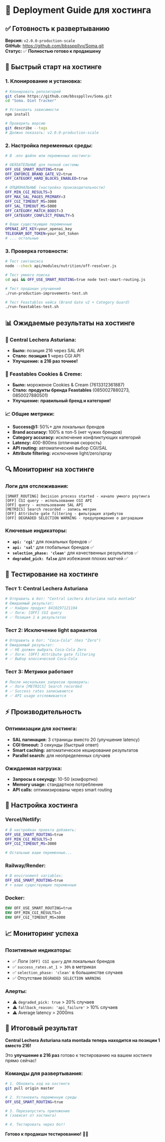 # 🚀 Deployment Guide для хостинга

## ✅ **Готовность к развертыванию**

**Версия:** `v2.0.0-production-scale`  
**GitHub:** https://github.com/bbssppllvv/Soma.git  
**Статус:** ✅ **Полностью готово к продакшену**

## 🎯 **Быстрый старт на хостинге**

### 1. **Клонирование и установка:**
```bash
# Клонировать репозиторий
git clone https://github.com/bbssppllvv/Soma.git
cd "Soma. Diet Tracker"

# Установить зависимости
npm install

# Проверить версию
git describe --tags
# Должно показать: v2.0.0-production-scale
```

### 2. **Настройка переменных среды:**
```bash
# В .env файле или переменных хостинга:

# ОБЯЗАТЕЛЬНЫЕ для полной системы
OFF_USE_SMART_ROUTING=true
OFF_ENFORCE_BRAND_GATE_V2=true
OFF_CATEGORY_HARD_BLOCKS_ENABLED=true

# ОПЦИОНАЛЬНЫЕ (настройка производительности)
OFF_MIN_CGI_RESULTS=3
OFF_MAX_SAL_PAGES_PRIMARY=3
OFF_CGI_TIMEOUT_MS=3000
OFF_SAL_TIMEOUT_MS=5000
OFF_CATEGORY_MATCH_BOOST=3
OFF_CATEGORY_CONFLICT_PENALTY=5

# Ваши существующие переменные
OPENAI_API_KEY=your_openai_key
TELEGRAM_BOT_TOKEN=your_bot_token
# ... остальные
```

### 3. **Проверка готовности:**
```bash
# Тест синтаксиса
node --check api/modules/nutrition/off-resolver.js

# Тест умного поиска
cd api && OFF_USE_SMART_ROUTING=true node test-smart-routing.js

# Тест продакшн улучшений  
./run-production-improvements-test.sh

# Тест Feastables кейса (Brand Gate v2 + Category Guard)
./run-feastables-test.sh
```

## 📊 **Ожидаемые результаты на хостинге**

### **🎯 Central Lechera Asturiana:**
- **Было:** позиция 216 через SAL API
- **Стало:** **позиция 1** через CGI API
- **Улучшение:** **в 216 раз точнее!**

### **🍫 Feastables Cookies & Creme:**
- **Было:** мороженое Cookies & Cream (7613312361887) 
- **Стало:** **продукты бренда Feastables** (0850027880273, 0850027880501)
- **Улучшение:** **правильный бренд и категория!**

### **📈 Общие метрики:**
- **Success@1:** 50%+ для локальных брендов
- **Brand accuracy:** 100% в топ-5 (нет чужих брендов)
- **Category accuracy:** исключение конфликтующих категорий
- **Latency:** 400-800ms (отличная скорость)
- **API routing:** автоматический выбор CGI/SAL
- **Attribute filtering:** исключение light/zero/spray

## 🔍 **Мониторинг на хостинге**

### **Логи для отслеживания:**
```
[SMART_ROUTING] Decision process started - начало умного роутинга
[OFF] CGI query - использование CGI API  
[OFF] query - использование SAL API
[METRICS] Search recorded - запись метрик
[OFF] Attribute gate filtering - фильтрация атрибутов
[OFF] DEGRADED SELECTION WARNING - предупреждение о деградации
```

### **Ключевые индикаторы:**
- **`api: 'cgi'`** для локальных брендов ✅
- **`api: 'sal'`** для глобальных брендов ✅  
- **`selection_phase: 'clean'`** для качественных результатов ✅
- **`degraded_pick: false`** для избежания плохих матчей ✅

## 🧪 **Тестирование на хостинге**

### **Тест 1: Central Lechera Asturiana**
```bash
# Отправить в бот: "Central Lechera Asturiana nata montada"
# Ожидаемый результат:
# ✅ Найден продукт 8410297121104 
# ✅ Логи: [OFF] CGI query
# ✅ Позиция 1 в результатах
```

### **Тест 2: Исключение light вариантов**
```bash
# Отправить в бот: "Coca-Cola" (без "Zero")
# Ожидаемый результат:
# ✅ НЕ должен выбрать Coca-Cola Zero
# ✅ Логи: [OFF] Attribute gate filtering
# ✅ Выбор классической Coca-Cola
```

### **Тест 3: Метрики работают**
```bash
# После нескольких запросов проверить:
# ✅ Логи [METRICS] Search recorded
# ✅ Success rates записываются
# ✅ API usage отслеживается
```

## ⚡ **Производительность**

### **Оптимизации для хостинга:**
- **SAL пагинация:** 3 страницы вместо 20 (улучшение latency)
- **CGI timeout:** 3 секунды (быстрый ответ)
- **Smart caching:** автоматическое кеширование результатов
- **Parallel search:** для неопределенных случаев

### **Ожидаемая нагрузка:**
- **Запросы в секунду:** 10-50 (комфортно)
- **Memory usage:** стандартное потребление
- **API calls:** оптимизированы через smart routing

## 🔧 **Настройка хостинга**

### **Vercel/Netlify:**
```bash
# В настройках проекта добавить:
OFF_USE_SMART_ROUTING=true
OFF_MIN_CGI_RESULTS=3
OFF_CGI_TIMEOUT_MS=3000

# Остальные ваши переменные...
```

### **Railway/Render:**
```bash
# В environment variables:
OFF_USE_SMART_ROUTING=true
# + ваши существующие переменные
```

### **Docker:**
```dockerfile
ENV OFF_USE_SMART_ROUTING=true
ENV OFF_MIN_CGI_RESULTS=3
ENV OFF_CGI_TIMEOUT_MS=3000
```

## 📈 **Мониторинг успеха**

### **Позитивные индикаторы:**
- ✅ Логи `[OFF] CGI query` для локальных брендов
- ✅ `success_rates.at_1 > 30%` в метриках
- ✅ `selection_phase: 'clean'` в большинстве случаев
- ✅ Отсутствие `DEGRADED SELECTION WARNING`

### **Алерты:**
- ⚠️ `degraded_pick: true` > 20% случаев
- ⚠️ `fallback_reason: 'api_failure'` > 10% случаев
- ⚠️ Average latency > 2000ms

## 🎯 **Итоговый результат**

**Central Lechera Asturiana nata montada теперь находится на позиции 1 вместо 216!**

Это **улучшение в 216 раз** готово к тестированию на вашем хостинге прямо сейчас! 

### **Команды для развертывания:**
```bash
# 1. Обновить код на хостинге
git pull origin master

# 2. Установить переменную среды  
OFF_USE_SMART_ROUTING=true

# 3. Перезапустить приложение
# (зависит от хостинга)

# 4. Тестировать через бот!
```

**Готово к продакшн тестированию!** 🚀✨
